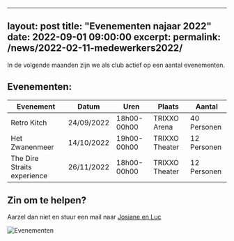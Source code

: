  
---
layout: post
title:  "Evenementen najaar 2022"
date:   2022-09-01 09:00:00
excerpt: 
permalink: /news/2022-02-11-medewerkers2022/
---

In de volgende maanden zijn we als club actief op een aantal evenementen. 

## Evenementen:


| Evenement                         | Datum      | Uren         | Plaats          | Aantal       |
| ----------------------------------|------------|--------------|-----------------|--------------|
|  Retro Kitch                     	| 24/09/2022 | 18h00-00h00 	|	TRIXXO Arena    | 40 Personen  |
|  Het Zwanenmeer                   | 14/10/2022 | 19h00-00h00  |	TRIXXO Theater  | 12 Personen  |
|  The Dire Straits experience      | 26/11/2022 | 18h00-00h00	 |	TRIXXO Theater  | 12 Personen  |
  

## Zin om te helpen?

Aarzel dan niet en stuur een mail naar [Josiane en Luc](mailto://kalender@kbbczolder.be)

![Evenementen](/news/img/biertap.jpg)
